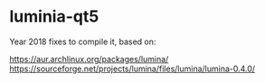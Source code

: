 # luminia-qt5

Year 2018 fixes to compile it, based on:

https://aur.archlinux.org/packages/lumina/
https://sourceforge.net/projects/lumina/files/lumina/lumina-0.4.0/
